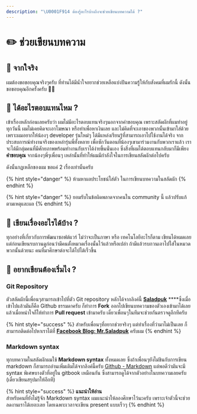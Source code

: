 ```yaml
---
description: "\U0001F914 ต้องรู้อะไรบ้างถึงจะช่วยเขียนบทความได้ ?"
---
```


# ✏️ ช่วยเขียนบทความ

## 💖 จากใจริง

ผมต้องขอขอบคุณจริงๆครับ ที่ท่านได้มีน้ำใจอยากช่วยเหลือแบ่งปันความรู้ให้กับสังคมที่ผมรักนี้ ดังนั้นขอขอบคุณอีกครั้งครับ 🙏🏻

## 🤔 ได้อะไรตอบแทนไหม ?

เข้าเรื่องหลักก่อนเลยครับว่า ผมไม่มีอะไรตอบแทนจริงๆนอกจากคำขอบคุณ เพราะสลัดผักที่ผมทำอยู่ทุกวันนี้ ผมไม่เคยคิดจะเอาโฆษณา หรือทำเพื่อหาเงินเลย และไม่คิดที่จะเอาของพวกนั้นเข้ามาใส่ด้วย เพราะผมอยากให้น้องๆ developer รุ่นใหม่ๆ ได้มีแหล่งเรียนรู้ที่สามารถเอาไปใช้งานได้จริง จากประสบการณ์ทำงานจริงของเหล่ารุ่นพี่ทั้งหลาย เพื่อซักวันตอนที่น้องๆเขามาร่วมงานกับพวกเราแล้ว เราจะได้มีกลุ่มคนที่มีศักยภาพพร้อมทำงานกับเราได้ง่ายขึ้นนั่นเอง ซึ่งสิ่งที่ผมได้ตอบแทนกลับมาก็มีเพียง **คำขอบคุณ** จากน้องๆพี่ๆเพื่อนๆ เหล่านั้นที่ทำให้ผมมีกำลังใจในการเขียนสลัดผักต่อไปครับ

ดังนั้นกฏเหล็กของผม ขอแค่ 2 เรื่องเท่านั้นครับ

{% hint style="danger" %}
ห้ามหาผลประโยชน์ใส่ตัว ในการเขียนบทความในสลัดผัก
{% endhint %}

{% hint style="danger" %}
ยอมรับในข้อผิดพลาดจากคนใน community นี้ แล้วปรับแก้ตามเหตุและผล
{% endhint %}

## 🤔 เขียนเรื่องอะไรได้บ้าง ?

ทุกอย่างที่เกี่ยวกับการพัฒนาซอฟต์แวร์ ไม่ว่าจะเป็นภาษา หรือ เทคโนโลยีอะไรก็ตาม เขียนได้หมดเลย แต่ก่อนเขียนรบกวนดูก่อนว่ามีคนตั้งหมวดเรื่องนั้นไว้แล้วหรือเปล่า ถ้ามีแล้วรบกวนเอาไปใส่ในหมวดพวกนั้นด้วยนะ คนที่มาศึกษาต่อจะได้ไปได้เร็วขึ้น

## 🤔 อยากเขียนต้องเริ่มไง ?

### Git Repository

ตัวสลัดผักนี้เพื่อนๆสามารถเข้าไปที่ตัว Git repository หลักได้จากลิงค์นี้ [**Saladpuk**](https://github.com/saladpuk/gitbook) ****ซึ่งเมื่อเข้าไปแล้วมันก็คือ Github ธรรมดาครับ ก็ทำการ **Fork** ออกไปเขียนบทความของตัวเองเข้ามาได้เลย แล้วเมื่อหนำใจก็ให้ทำการ **Pull request** เข้ามาครับ เดี๋ยวเพื่อนๆในทีมจะช่วยกันตรวจดูอีกทีครับ

{% hint style="success" %}
สำหรับเพื่อนๆที่อยากช่วยจริงๆ แต่ทำเรื่องที่ว่ามาไม่เป็นเลย ก็สามารถติดต่อไปหาเราได้ที่ [**Facebook Blog: Mr.Saladpuk**](https://www.facebook.com/mr.saladpuk) ครับผม
{% endhint %}

### Markdown syntax

ทุกบทความในสลัดผักผมใช้ **Markdown syntax** ทั้งหมดเลย ซึ่งถ้าเพื่อนๆยังไม่ชินกับการเขียน markdown ก็สามารถอ่านเพิ่มเติมได้จากลิงค์นี้ครับ [Github - Markdown](https://github.com/adam-p/markdown-here/wiki/Markdown-Cheatsheet) แต่พอดีว่ามันจะมี syntax พิเศษบางตัวที่อยู่ใน gitbook เหมือนกัน ซึ่งสามารถดูได้จากตัวอย่างในบทความเลยครับ \(เดี๋ยวเขียนสรุปมาให้อีกที\)

{% hint style="success" %}
**แนะนำให้อ่าน**  
สำหรับคนที่ยังไม่รู้จัก Markdown syntax ผมแนะนำให้ลองศึกษาไว้นะครับ เพราะเจ้าตัวนี้จะช่วยลดงานเราได้เยอะเลย โดยเฉพาะเวลาจะเขียน present แบบเร็วๆ
{% endhint %}



